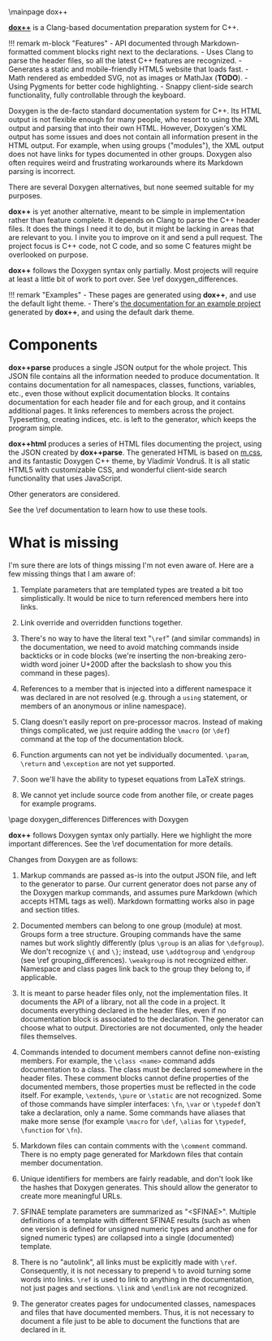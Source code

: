 \mainpage dox++

[**dox++**](https://github.com/crisluengo/doxpp) is a Clang-based documentation preparation system for C++.

!!! remark m-block "Features"
    - API documented through Markdown-formatted comment blocks right next to the declarations.
    - Uses Clang to parse the header files, so all the latest C++ features are recognized. 
    - Generates a static and mobile-friendly HTML5 website that loads fast. 
    - Math rendered as embedded SVG, not as images or MathJax (**TODO**).
    - Using Pygments for better code highlighting.
    - Snappy client-side search functionality, fully controllable through the keyboard.

Doxygen is the de-facto standard documentation system for C++. Its HTML output is not
flexible enough for many people, who resort to using the XML output and parsing that
into their own HTML. However, Doxygen's XML output has some issues and does not contain
all information present in the HTML output. For example, when using groups ("modules"),
the XML output does not have links for types documented in other groups. Doxygen also
often requires weird and frustrating workarounds where its Markdown parsing is incorrect.

There are several Doxygen alternatives, but none seemed suitable for my purposes.

**dox++** is yet another alternative, meant to be simple in implementation rather than feature
complete. It depends on Clang to parse the C++ header files.
It does the things I need it to do, but it might be lacking in areas that are
relevant to you. I invite you to improve on it and send a pull request. The project focus
is C++ code, not C code, and so some C features might be overlooked on purpose.

**dox++** follows the Doxygen syntax only partially. Most projects will require at least
a little bit of work to port over. See \ref doxygen_differences.

!!! remark "Examples"
    - These pages are generated using **dox++**, and use the default light theme.
    - There's [the documentation for an example project](example/index.html) generated by **dox++**,
      and using the default dark theme.


# Components

**dox++parse** produces a single JSON output for the whole project. This JSON file contains
all the information needed to produce documentation. It contains documentation for all
namespaces, classes, functions, variables, etc., even those without explicit documentation
blocks. It contains documentation for each header file and for each group, and it contains
additional pages. It links references to members across the project.
Typesetting, creating indices, etc. is left to the generator, which keeps the program simple.

**dox++html** produces a series of HTML files documenting the project, using the
JSON created by **dox++parse**. The generated HTML is based on [m.css](https://mcss.mosra.cz/),
and its fantastic Doxygen C++ theme, by Vladimír Vondruš. It is all static HTML5 with
customizable CSS, and wonderful client-side search functionality that uses JavaScript.

Other generators are considered.

See the \ref documentation to learn how to use these tools.

# What is missing

I'm sure there are lots of things missing I'm not even aware of. Here are a few missing things
that I am aware of:

1. Template parameters that are templated types are treated a bit too simplistically. It would
   be nice to turn referenced members here into links.

2. Link override and overridden functions together.

3. There's no way to have the literal text "`\‍ref`" (and similar commands) in the documentation,
   we need to avoid matching commands inside backticks or in code blocks (we're inserting the
   non-breaking zero-width word joiner U+200D after the backslash to show you this command
   in these pages).

4. References to a member that is injected into a different namespace it was declared in are not
   resolved (e.g. through a `using` statement, or members of an anonymous or inline namespace).

5. Clang doesn't easily report on pre-processor macros. Instead of making things complicated,
   we just require adding the `\macro` (or `\def`) command at the top of the documentation block.

6. Function arguments can not yet be individually documented. `\param`, `\return` and `\exception`
   are not yet supported.

7. Soon we'll have the ability to typeset equations from LaTeX strings.

8. We cannot yet include source code from another file, or create pages for example
   programs.


\page doxygen_differences Differences with Doxygen

**dox++** follows Doxygen syntax only partially. Here we highlight the more important
differences. See the \ref documentation for more details.

Changes from Doxygen are as follows:

1. Markup commands are passed as-is into the output JSON file, and left to the generator
   to parse. Our current generator does not parse any of the Doxygen markup commands, and
   assumes pure Markdown (which accepts HTML tags as well).
   Markdown formatting works also in page and section titles.

2. Documented members can belong to one group (module) at most. Groups form a tree structure.
   Grouping commands have the same names but work slightly differently (plus `\group` is an
   alias for `\defgroup`). We don't recognize `\{` and `\}`; instead, use `\addtogroup` and
   `\endgroup` (see \ref grouping_differences). `\weakgroup` is not recognized either.
   Namespace and class pages link back to the group they belong to, if applicable.

3. It is meant to parse header files only, not the implementation files. It documents the API
   of a library, not all the code in a project. It documents everything declared in the header
   files, even if no documentation block is associated to the declaration. The generator can
   choose what to output. Directories are not documented, only the header files themselves.

4. Commands intended to document members cannot define non-existing members. For example,
   the `\class <name>` command adds documentation to a class. The class must be declared somewhere
   in the header files. These comment blocks cannot define properties of the documented members,
   those properties must be reflected in the code itself. For example, `\extends`, `\pure` or
   `\static` are not recognized. Some of those commands have simpler interfaces:
   `\fn`, `\var` or `\typedef` don't take a declaration, only a name.
   Some commands have aliases that make more sense (for example `\macro` for `\def`,
   `\alias` for `\typedef`, `\function` for `\fn`).

5. Markdown files can contain comments with the `\comment` command. There is no empty page generated
   for Markdown files that contain member documentation.

6. Unique identifiers for members are fairly readable, and don't look like the hashes that
   Doxygen generates. This should allow the generator to create more meaningful URLs.

7. SFINAE template parameters are summarized as "<SFINAE\>". Multiple definitions of a template
   with different SFINAE results (such as when one version is defined for unsigned numeric types
   and another one for signed numeric types) are collapsed into a single (documented) template.

8. There is no "autolink", all links must be explicitly made with `\‍ref`. Consequently, it is
   not necessary to prepend `%` to avoid turning some words into links. `\‍ref` is used to link
   to anything in the documentation, not just pages and sections. `\link` and `\endlink` are
   not recognized.

9. The generator creates pages for undocumented classes, namespaces and files that have documented
   members. Thus, it is not necessary to document a file just to be able to document the functions
   that are declared in it.
